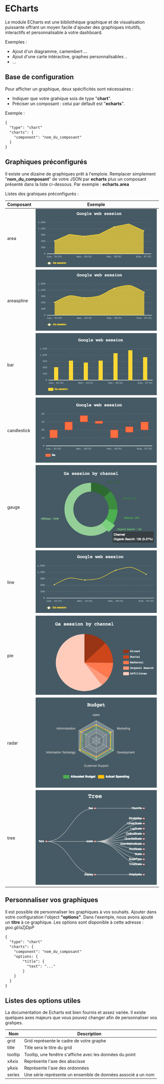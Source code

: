 

# ECharts

Le module ECharts est une bibliothèque graphique et de visualisation puissante offrant un moyen facile d'ajouter des graphiques intuitifs, interactifs et personnalisable à votre dashboard. 

Exemples :
 - Ajout d'un diagramme, camembert ...
 - Ajout d'une carte intéractive, graphes personnalisables ..
 - ...

## Base de configuration

Pour afficher un graphique, deux spécificités sont nécessaires : 
- Indiquer que votre grahique sois de type "**chart**".
- Préciser un composant : celui par défault est "**echarts**". 

Exemple : 
``` 
{
  "type": "chart"
  "charts": {
    "component": "nom_du_composant" 
  }
} 
```

## Graphiques préconfigurés

Il existe une dizaine de graphiques prêt à l'emploie. 
Remplacer simplement "**nom_du_composant**" de votre JSON par  **echarts** plus un composant présenté dans la liste ci-dessous. 
Par exemple : **echarts.area** 

Listes des grahiques préconfigurés :

| Composant | Exemple |
|--|--|
| area | ![enter image description here](asset/area.png) |
| areaspline | ![enter image description here](asset/areaSpline.png) |
| bar | ![enter image description here](asset/bar.png)|
| candlestick | ![enter image description here](asset/candlestick.png)|
| gauge | ![enter image description here](asset/gauge.png)|
| line | ![enter image description here](asset/line.png) |
| pie | ![enter image description here](asset/pie.png) |
| radar | ![enter image description here](asset/radar.png) |
| tree |![enter image description here](asset/tree.png) |

## Personnaliser vos graphiques 
Il est possible de personnaliser les graphiques à vos souhaits. 
Ajouter dans votre configuration l'object **"options"**.  Dans l'exemple, nous avons ajouté un **titre** à ce graphique.
Les options sont disponible à cette adresse :  *goo.gl/aZjDpP*

```
{
  "type": "chart"
  "charts": {
    "component": "nom_du_composant"
    "options: {
        "title": {
          "text": "..."
        }
    }
  }
} 
```
## Listes des options utiles

La documentation de Echarts est bien fournis et assez variée. Il existe quelques axes majeurs que vous pouvez changer afin de personnaliser vos grahpes.

| Nom | Description |
|--|--|
| grid | Grid représente le cadre de votre graphe |
| title | Title sera le titre du grid |
| tooltip | Tooltip, une fenêtre s'affiche avec les données du point |
| xAxis | Représente l'axe des abscisse |
| yAxis | Représente l'axe des ordonnées |
| series | Une série représente un ensemble de données associé a un nom |

